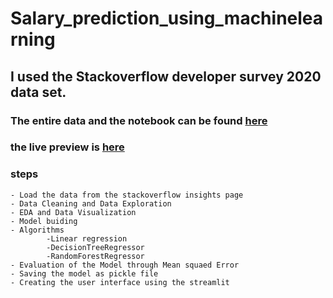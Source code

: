 # Salary_prediction_using_machinelearning
## I used the Stackoverflow developer survey 2020 data set.

### The entire data and the notebook can be found  [here](https://www.kaggle.com/nakkapraneethreddy/salary-prediciton-using-machinelearning)

### the live preview is [here](https://share.streamlit.io/praneeth-reddy-23899/salary_prediction_using_machinelearning/main/app.py)

### steps

```
- Load the data from the stackoverflow insights page
- Data Cleaning and Data Exploration
- EDA and Data Visualization
- Model buiding
- Algorithms 
        -Linear regression
        -DecisionTreeRegressor
        -RandomForestRegressor
- Evaluation of the Model through Mean squaed Error
- Saving the model as pickle file
- Creating the user interface using the streamlit

```

